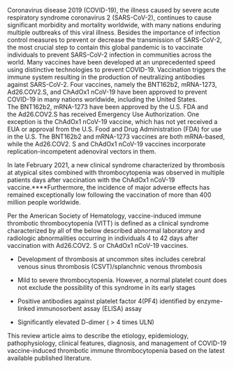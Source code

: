 Coronavirus disease 2019 (COVID-19), the illness caused by severe acute respiratory syndrome coronavirus 2 (SARS-CoV-2), continues to cause significant morbidity and mortality worldwide, with many nations enduring multiple outbreaks of this viral illness. Besides the importance of infection control measures to prevent or decrease the transmission of SARS-CoV-2, the most crucial step to contain this global pandemic is to vaccinate individuals to prevent SARS-CoV-2 infection in communities across the world. Many vaccines have been developed at an unprecedented speed using distinctive technologies to prevent COVID-19. Vaccination triggers the immune system resulting in the production of neutralizing antibodies against SARS-CoV-2. Four vaccines, namely the BNT162b2, mRNA-1273, Ad26.COV2.S, and ChAdOx1 nCoV-19 have been approved to prevent COVID-19 in many nations worldwide, including the United States. The BNT162b2, mRNA-1273 have been approved by the U.S. FDA and the Ad26.COV2.S has received Emergency Use Authorization. One exception is the ChAdOx1 nCoV-19 vaccine, which has not yet received a EUA or approval from the U.S. Food and Drug Administration (FDA) for use in the U.S. The BNT162b2 and mRNA-1273 vaccines are both mRNA-based, while the Ad26.COV2. S and ChAdOx1 nCoV-19 vaccines incorporate replication-incompetent adenoviral vectors in them.

In late February 2021, a new clinical syndrome characterized by thrombosis at atypical sites combined with thrombocytopenia was observed in multiple patients days after vaccination with the ChAdOx1 nCoV-19 vaccine.****Furthermore, the incidence of major adverse effects has remained exceptionally low following the vaccination of more than 400 million people worldwide.

Per the American Society of Hematology, vaccine-induced immune thrombotic thrombocytopenia (VITT) is defined as a clinical syndrome characterized by all of the below described abnormal laboratory and radiologic abnormalities occurring in individuals 4 to 42 days after vaccination with Ad26.COV2. S or ChAdOx1 nCoV-19 vaccines.

- Development of thrombosis at uncommon sites includes cerebral venous sinus thrombosis (CSVT)/splanchnic venous thrombosis

- Mild to severe thrombocytopenia. However, a normal platelet count does not exclude the possibility of this syndrome in its early stages

- Positive antibodies against platelet factor 4(PF4) identified by enzyme-linked immunosorbent assay (ELISA) assay

- Significantly elevated D-dimer ( > 4 times ULN)

This review article aims to describe the etiology, epidemiology, pathophysiology, clinical features, diagnosis, and management of COVID-19 vaccine-induced thrombotic immune thrombocytopenia based on the latest available published literature.